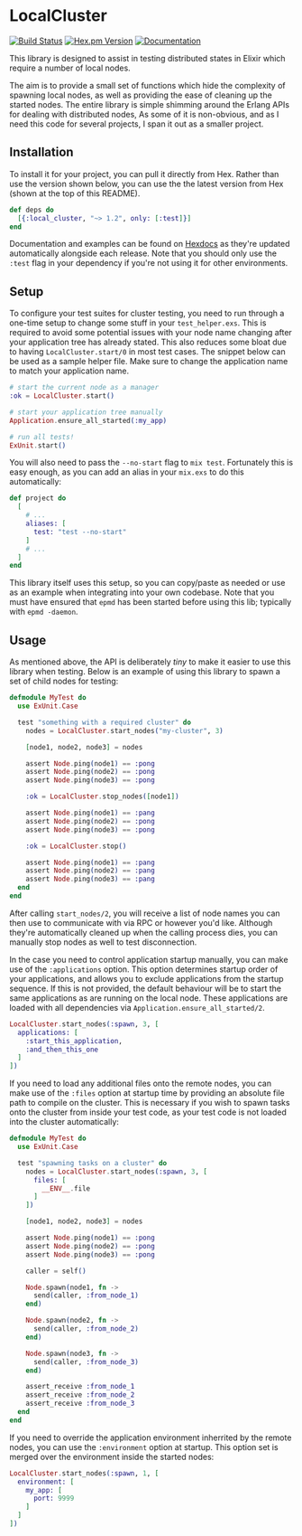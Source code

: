 # LocalCluster
[![Build Status](https://img.shields.io/github/actions/workflow/status/whitfin/local-cluster/ci.yml?branch=main)](https://github.com/whitfin/local-cluster/actions) [![Hex.pm Version](https://img.shields.io/hexpm/v/local_cluster.svg)](https://hex.pm/packages/local_cluster) [![Documentation](https://img.shields.io/badge/docs-latest-blue.svg)](https://hexdocs.pm/local_cluster/)

This library is designed to assist in testing distributed states in Elixir
which require a number of local nodes.

The aim is to provide a small set of functions which hide the complexity of
spawning local nodes, as well as providing the ease of cleaning up the started
nodes. The entire library is simple shimming around the Erlang APIs for dealing
with distributed nodes, As some of it is non-obvious, and as I need this code
for several projects, I span it out as a smaller project.

## Installation

To install it for your project, you can pull it directly from Hex. Rather
than use the version shown below, you can use the the latest version from
Hex (shown at the top of this README).

```elixir
def deps do
  [{:local_cluster, "~> 1.2", only: [:test]}]
end
```

Documentation and examples can be found on [Hexdocs](https://hexdocs.pm/local_cluster/)
as they're updated automatically alongside each release. Note that you should only
use the `:test` flag in your dependency if you're not using it for other environments.

## Setup

To configure your test suites for cluster testing, you need to run through a one-time
setup to change some stuff in your `test_helper.exs`. This is required to avoid some
potential issues with your node name changing after your application tree has already
stated. This also reduces some bloat due to having `LocalCluster.start/0` in most test
cases. The snippet below can be used as a sample helper file. Make sure to change the
application name to match your application name.

```elixir
# start the current node as a manager
:ok = LocalCluster.start()

# start your application tree manually
Application.ensure_all_started(:my_app)

# run all tests!
ExUnit.start()
```

You will also need to pass the `--no-start` flag to `mix test`. Fortunately this is
easy enough, as you can add an alias in your `mix.exs` to do this automatically:

```elixir
def project do
  [
    # ...
    aliases: [
      test: "test --no-start"
    ]
    # ...
  ]
end
```

This library itself uses this setup, so you can copy/paste as needed or use as an
example when integrating into your own codebase. Note that you must have ensured
that `epmd` has been started before using this lib; typically with `epmd -daemon`.

## Usage

As mentioned above, the API is deliberately _tiny_ to make it easier to use this
library when testing. Below is an example of using this library to spawn a set of
child nodes for testing:

```elixir
defmodule MyTest do
  use ExUnit.Case

  test "something with a required cluster" do
    nodes = LocalCluster.start_nodes("my-cluster", 3)

    [node1, node2, node3] = nodes

    assert Node.ping(node1) == :pong
    assert Node.ping(node2) == :pong
    assert Node.ping(node3) == :pong

    :ok = LocalCluster.stop_nodes([node1])

    assert Node.ping(node1) == :pang
    assert Node.ping(node2) == :pong
    assert Node.ping(node3) == :pong

    :ok = LocalCluster.stop()

    assert Node.ping(node1) == :pang
    assert Node.ping(node2) == :pang
    assert Node.ping(node3) == :pang
  end
end
```

After calling `start_nodes/2`, you will receive a list of node names you can then use
to communicate with via RPC or however you'd like. Although they're automatically cleaned
up when the calling process dies, you can manually stop nodes as well to test disconnection.

In the case you need to control application startup manually, you can make use of the
`:applications` option. This option determines startup order of your applications, and allows
you to exclude applications from the startup sequence. If this is not provided, the default
behaviour will be to start the same applications as are running on the local node. These
applications are loaded with all dependencies via `Application.ensure_all_started/2`.


```elixir
LocalCluster.start_nodes(:spawn, 3, [
  applications: [
    :start_this_application,
    :and_then_this_one
  ]
])
```

If you need to load any additional files onto the remote nodes, you can make use of the
`:files` option at startup time by providing an absolute file path to compile on the
cluster. This is necessary if you wish to spawn tasks onto the cluster from inside your
test code, as your test code is not loaded into the cluster automatically:

```elixir
defmodule MyTest do
  use ExUnit.Case

  test "spawning tasks on a cluster" do
    nodes = LocalCluster.start_nodes(:spawn, 3, [
      files: [
        __ENV__.file
      ]
    ])

    [node1, node2, node3] = nodes

    assert Node.ping(node1) == :pong
    assert Node.ping(node2) == :pong
    assert Node.ping(node3) == :pong

    caller = self()

    Node.spawn(node1, fn ->
      send(caller, :from_node_1)
    end)

    Node.spawn(node2, fn ->
      send(caller, :from_node_2)
    end)

    Node.spawn(node3, fn ->
      send(caller, :from_node_3)
    end)

    assert_receive :from_node_1
    assert_receive :from_node_2
    assert_receive :from_node_3
  end
end
```

If you need to override the application environment inherrited by the remote nodes,
you can use the `:environment` option at startup. This option set is merged over
the environment inside the started nodes:

```elixir
LocalCluster.start_nodes(:spawn, 1, [
  environment: [
    my_app: [
      port: 9999
    ]
  ]
])
```

